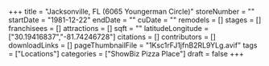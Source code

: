 +++
title = "Jacksonville, FL (6065 Youngerman Circle)"
storeNumber = ""
startDate = "1981-12-22"
endDate = ""
cuDate = ""
remodels = []
stages = []
franchisees = []
attractions = []
sqft = ""
latitudeLongitude = ["30.19416837","-81.74246728"]
citations = []
contributors = []
downloadLinks = []
pageThumbnailFile = "1Ksc1rFJ1jfnB2RL9YLg.avif"
tags = ["Locations"]
categories = ["ShowBiz Pizza Place"]
draft = false
+++
